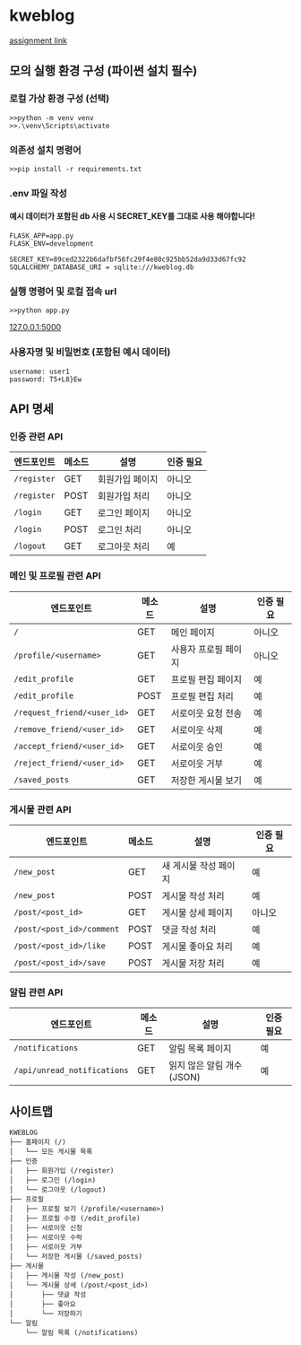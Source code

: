 # kweblog

[assignment link](https://kwebofficial.notion.site/2025-16355c7781bc80a09841feaf1c141070)

## 모의 실행 환경 구성 (파이썬 설치 필수)

### 로컬 가상 환경 구성 (선택)

```
>>python -m venv venv
>>.\venv\Scripts\activate
```

### 의존성 설치 명령어

```
>>pip install -r requirements.txt
```

### .env 파일 작성

#### 예시 데이터가 포함된 db 사용 시 SECRET_KEY를 그대로 사용 해야합니다!

```
FLASK_APP=app.py
FLASK_ENV=development

SECRET_KEY=89ced2322b6dafbf56fc29f4e80c925bb52da9d33d67fc92
SQLALCHEMY_DATABASE_URI = sqlite:///kweblog.db
```

### 실행 명령어 및 로컬 접속 url

```
>>python app.py
```

[127.0.0.1:5000](http://127.0.0.1:5000)

### 사용자명 및 비밀번호 (포함된 예시 데이터)

```
username: user1
password: T5+L8}Ew
```

## API 명세

### 인증 관련 API

| 엔드포인트  | 메소드 | 설명            | 인증 필요 |
| ----------- | ------ | --------------- | --------- |
| `/register` | GET    | 회원가입 페이지 | 아니오    |
| `/register` | POST   | 회원가입 처리   | 아니오    |
| `/login`    | GET    | 로그인 페이지   | 아니오    |
| `/login`    | POST   | 로그인 처리     | 아니오    |
| `/logout`   | GET    | 로그아웃 처리   | 예        |

### 메인 및 프로필 관련 API

| 엔드포인트                  | 메소드 | 설명                 | 인증 필요 |
| --------------------------- | ------ | -------------------- | --------- |
| `/`                         | GET    | 메인 페이지          | 아니오    |
| `/profile/<username>`       | GET    | 사용자 프로필 페이지 | 아니오    |
| `/edit_profile`             | GET    | 프로필 편집 페이지   | 예        |
| `/edit_profile`             | POST   | 프로필 편집 처리     | 예        |
| `/request_friend/<user_id>` | GET    | 서로이웃 요청 전송   | 예        |
| `/remove_friend/<user_id>`  | GET    | 서로이웃 삭제        | 예        |
| `/accept_friend/<user_id>`  | GET    | 서로이웃 승인        | 예        |
| `/reject_friend/<user_id>`  | GET    | 서로이웃 거부        | 예        |
| `/saved_posts`              | GET    | 저장한 게시물 보기   | 예        |

### 게시물 관련 API

| 엔드포인트                | 메소드 | 설명                  | 인증 필요 |
| ------------------------- | ------ | --------------------- | --------- |
| `/new_post`               | GET    | 새 게시물 작성 페이지 | 예        |
| `/new_post`               | POST   | 게시물 작성 처리      | 예        |
| `/post/<post_id>`         | GET    | 게시물 상세 페이지    | 아니오    |
| `/post/<post_id>/comment` | POST   | 댓글 작성 처리        | 예        |
| `/post/<post_id>/like`    | POST   | 게시물 좋아요 처리    | 예        |
| `/post/<post_id>/save`    | POST   | 게시물 저장 처리      | 예        |

### 알림 관련 API

| 엔드포인트                  | 메소드 | 설명                       | 인증 필요 |
| --------------------------- | ------ | -------------------------- | --------- |
| `/notifications`            | GET    | 알림 목록 페이지           | 예        |
| `/api/unread_notifications` | GET    | 읽지 않은 알림 개수 (JSON) | 예        |

## 사이트맵

```
KWEBLOG
├── 홈페이지 (/)
│   └── 모든 게시물 목록
├── 인증
│   ├── 회원가입 (/register)
│   ├── 로그인 (/login)
│   └── 로그아웃 (/logout)
├── 프로필
│   ├── 프로필 보기 (/profile/<username>)
│   ├── 프로필 수정 (/edit_profile)
│   ├── 서로이웃 신청
│   ├── 서로이웃 수락
│   ├── 서로이웃 거부
│   └── 저장한 게시물 (/saved_posts)
├── 게시물
│   ├── 게시물 작성 (/new_post)
│   └── 게시물 상세 (/post/<post_id>)
│       ├── 댓글 작성
│       ├── 좋아요
│       └── 저장하기
└── 알림
    └── 알림 목록 (/notifications)
```
